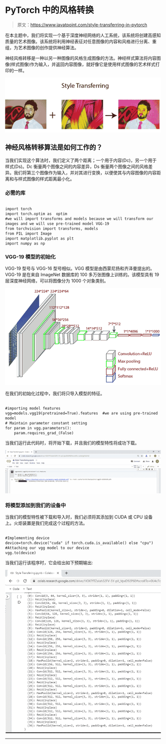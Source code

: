 # PyTorch 中的风格转换

> 原文：<https://www.javatpoint.com/style-transferring-in-pytorch>

在本主题中，我们将实现一个基于深度神经网络的人工系统，该系统将创建高感知质量的艺术图像。该系统将利用神经表征对任意图像的内容和风格进行分离、重组，为艺术图像的创作提供神经算法。

神经风格转移是一种以另一种图像的风格生成图像的方法。神经样式算法将内容图像(样式图像)作为输入，并返回内容图像，就好像它是使用样式图像的艺术样式打印的一样。

![Style Transferring in PyTorch](img/cb061d832c08067000afc9cc89785f31.png)

## 神经风格转移算法是如何工作的？

当我们实现这个算法时，我们定义了两个距离；一个用于内容(Dc)，另一个用于样式(Ds)。Dc 衡量两个图像之间的内容差异，Ds 衡量两个图像之间的风格差异。我们将第三个图像作为输入，并对其进行变换，以便使其与内容图像的内容距离和与样式图像的样式距离最小化。

### 必需的库

```

import torch
import torch.optim as  optim
#we will import transforms and models because we will transform our images and we will use pre-trained model VGG-19 
from torchvision import transforms, models
from PIL import Image
import matplotlib.pyplot as plt
import numpy as np

```

### VGG-19 模型的初始化

VGG-19 型号与 VGG-16 型号相似。VGG 模型是由西蒙尼扬和齐泽曼提出的。VGG-19 是在来自 ImageNet 数据库的 100 多万张图像上训练的。该模型具有 19 层深度神经网络，可以将图像分为 1000 个对象类别。

![Style Transferring in PyTorch](img/65f64ae43add54b96ab4a59c35439b55.png)

在我们的初始化过程中，我们将只导入模型的特征。

```

#importing model features 
vgg=models.vgg19(pretrained=True).features	#we are using pre-trained model 
# Maintain parameter constant setting
for param in vgg.parameters():
    param.requires_grad_(False)

```

当我们运行此代码时，将开始下载，并且我们的模型特性将成功下载。

![Style Transferring in PyTorch](img/34f7bd68a2254a91e7ad9715b90adde0.png)

### 将模型添加到我们的设备中

当我们的模型特性被下载和导入时，我们必须将其添加到 CUDA 或 CPU 设备上。火炬装置是我们完成这个过程的方法。

```

#Implementing device 
device=torch.device("cuda" if torch.cuda.is_available() else "cpu")
#Attaching our vgg model to our device 
vgg.to(device) 

```

当我们运行该程序时，它会给出如下预期输出:

![Style Transferring in PyTorch](img/b3b9cae9d367f01e6e05299e51980742.png)

* * *